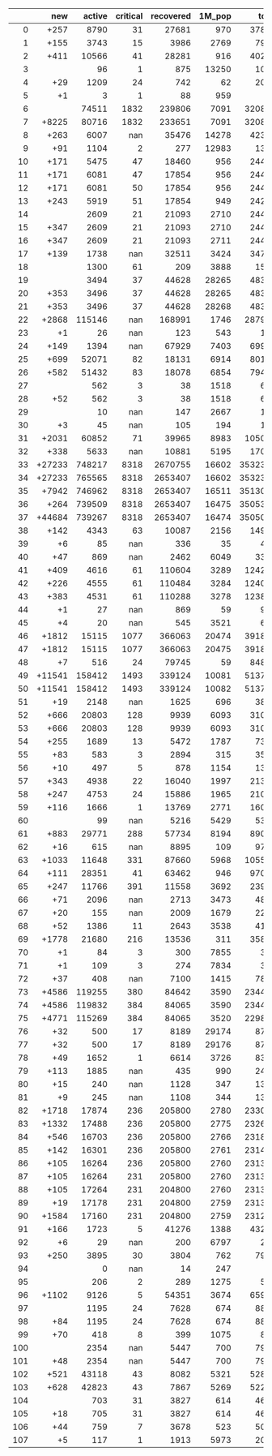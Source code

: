 |     |    new |   active |   critical |   recovered |   1M_pop |   total |
|----:|-------:|---------:|-----------:|------------:|---------:|--------:|
|   0 |   +257 |     8790 |         31 |       27681 |      970 |   37856 |
|   1 |   +155 |     3743 |         15 |        3986 |     2769 |    7967 |
|   2 |   +411 |    10566 |         41 |       28281 |      916 |   40258 |
|   3 |        |       96 |          1 |         875 |    13250 |    1024 |
|   4 |    +29 |     1209 |         24 |         742 |       62 |    2044 |
|   5 |     +1 |        3 |          1 |          88 |      959 |      94 |
|   6 |        |    74511 |       1832 |      239806 |     7091 |  320884 |
|   7 |  +8225 |    80716 |       1832 |      233651 |     7091 |  320884 |
|   8 |   +263 |     6007 |        nan |       35476 |    14278 |   42319 |
|   9 |    +91 |     1104 |          2 |         277 |    12983 |    1387 |
|  10 |   +171 |     5475 |         47 |       18460 |      956 |   24407 |
|  11 |   +171 |     6081 |         47 |       17854 |      956 |   24407 |
|  12 |   +171 |     6081 |         50 |       17854 |      956 |   24407 |
|  13 |   +243 |     5919 |         51 |       17854 |      949 |   24236 |
|  14 |        |     2609 |         21 |       21093 |     2710 |   24431 |
|  15 |   +347 |     2609 |         21 |       21093 |     2710 |   24431 |
|  16 |   +347 |     2609 |         21 |       21093 |     2711 |   24431 |
|  17 |   +139 |     1738 |        nan |       32511 |     3424 |   34759 |
|  18 |        |     1300 |         61 |         209 |     3888 |    1531 |
|  19 |        |     3494 |         37 |       44628 |    28265 |   48303 |
|  20 |   +353 |     3496 |         37 |       44628 |    28265 |   48303 |
|  21 |   +353 |     3496 |         37 |       44628 |    28268 |   48303 |
|  22 |  +2868 |   115146 |        nan |      168991 |     1746 |  287959 |
|  23 |     +1 |       26 |        nan |         123 |      543 |     156 |
|  24 |   +149 |     1394 |        nan |       67929 |     7403 |   69950 |
|  25 |   +699 |    52071 |         82 |       18131 |     6914 |   80178 |
|  26 |   +582 |    51432 |         83 |       18078 |     6854 |   79479 |
|  27 |        |      562 |          3 |          38 |     1518 |     605 |
|  28 |    +52 |      562 |          3 |          38 |     1518 |     605 |
|  29 |        |       10 |        nan |         147 |     2667 |     166 |
|  30 |     +3 |       45 |        nan |         105 |      194 |     150 |
|  31 |  +2031 |    60852 |         71 |       39965 |     8983 |  105050 |
|  32 |   +338 |     5633 |        nan |       10881 |     5195 |   17029 |
|  33 | +27233 |   748217 |       8318 |     2670755 |    16602 | 3532330 |
|  34 | +27233 |   765565 |       8318 |     2653407 |    16602 | 3532330 |
|  35 |  +7942 |   746962 |       8318 |     2653407 |    16511 | 3513039 |
|  36 |   +264 |   739509 |       8318 |     2653407 |    16475 | 3505361 |
|  37 | +44684 |   739267 |       8318 |     2653407 |    16474 | 3505097 |
|  38 |   +142 |     4343 |         63 |       10087 |     2156 |   14962 |
|  39 |     +6 |       85 |        nan |         336 |       35 |     422 |
|  40 |    +47 |      869 |        nan |        2462 |     6049 |    3368 |
|  41 |   +409 |     4616 |         61 |      110604 |     3289 |  124282 |
|  42 |   +226 |     4555 |         61 |      110484 |     3284 |  124099 |
|  43 |   +383 |     4531 |         61 |      110288 |     3278 |  123873 |
|  44 |     +1 |       27 |        nan |         869 |       59 |     972 |
|  45 |     +4 |       20 |        nan |         545 |     3521 |     613 |
|  46 |  +1812 |    15115 |       1077 |      366063 |    20474 |  391849 |
|  47 |  +1812 |    15115 |       1077 |      366063 |    20475 |  391849 |
|  48 |     +7 |      516 |         24 |       79745 |       59 |   84895 |
|  49 | +11541 |   158412 |       1493 |      339124 |    10081 |  513719 |
|  50 | +11541 |   158412 |       1493 |      339124 |    10082 |  513719 |
|  51 |    +19 |     2148 |        nan |        1625 |      696 |    3850 |
|  52 |   +666 |    20803 |        128 |        9939 |     6093 |   31075 |
|  53 |   +666 |    20803 |        128 |        9939 |     6093 |   31075 |
|  54 |   +255 |     1689 |         13 |        5472 |     1787 |    7329 |
|  55 |    +83 |      583 |          3 |        2894 |      315 |    3565 |
|  56 |    +10 |      497 |          5 |         878 |     1154 |    1395 |
|  57 |   +343 |     4938 |         22 |       16040 |     1997 |   21388 |
|  58 |   +247 |     4753 |         24 |       15886 |     1965 |   21045 |
|  59 |   +116 |     1666 |          1 |       13769 |     2771 |   16056 |
|  60 |        |       99 |        nan |        5216 |     5429 |    5374 |
|  61 |   +883 |    29771 |        288 |       57734 |     8194 |   89010 |
|  62 |    +16 |      615 |        nan |        8895 |      109 |    9757 |
|  63 |  +1033 |    11648 |        331 |       87660 |     5968 |  105508 |
|  64 |   +111 |    28351 |         41 |       63462 |      946 |   97025 |
|  65 |   +247 |    11766 |        391 |       11558 |     3692 |   23964 |
|  66 |    +71 |     2096 |        nan |        2713 |     3473 |    4892 |
|  67 |    +20 |      155 |        nan |        2009 |     1679 |    2227 |
|  68 |    +52 |     1386 |         11 |        2643 |     3538 |    4110 |
|  69 |  +1778 |    21680 |        216 |       13536 |      311 |   35836 |
|  70 |     +1 |       84 |          3 |         300 |     7855 |     384 |
|  71 |     +1 |      109 |          3 |         274 |     7834 |     383 |
|  72 |    +37 |      408 |        nan |        7100 |     1415 |    7842 |
|  73 |  +4586 |   119255 |        380 |       84642 |     3590 |  234400 |
|  74 |  +4586 |   119832 |        384 |       84065 |     3590 |  234400 |
|  75 |  +4771 |   115269 |        384 |       84065 |     3520 |  229814 |
|  76 |    +32 |      500 |         17 |        8189 |    29174 |    8743 |
|  77 |    +32 |      500 |         17 |        8189 |    29176 |    8743 |
|  78 |    +49 |     1652 |          1 |        6614 |     3726 |    8319 |
|  79 |   +113 |     1885 |        nan |         435 |      990 |    2401 |
|  80 |    +15 |      240 |        nan |        1128 |      347 |    1385 |
|  81 |     +9 |      245 |        nan |        1108 |      344 |    1370 |
|  82 |  +1718 |    17874 |        236 |      205800 |     2780 |  233002 |
|  83 |  +1332 |    17488 |        236 |      205800 |     2775 |  232616 |
|  84 |   +546 |    16703 |        236 |      205800 |     2766 |  231830 |
|  85 |   +142 |    16301 |        236 |      205800 |     2761 |  231426 |
|  86 |   +105 |    16264 |        236 |      205800 |     2760 |  231389 |
|  87 |   +105 |    16264 |        231 |      205800 |     2760 |  231389 |
|  88 |   +105 |    17264 |        231 |      204800 |     2760 |  231389 |
|  89 |    +19 |    17178 |        231 |      204800 |     2759 |  231303 |
|  90 |  +1584 |    17160 |        231 |      204800 |     2759 |  231284 |
|  91 |   +166 |     1723 |          5 |       41276 |     1388 |   43260 |
|  92 |     +6 |       29 |        nan |         200 |     6797 |     229 |
|  93 |   +250 |     3895 |         30 |        3804 |      762 |    7934 |
|  94 |        |        0 |        nan |          14 |      247 |      14 |
|  95 |        |      206 |          2 |         289 |     1275 |     510 |
|  96 |  +1102 |     9126 |          5 |       54351 |     3674 |   65983 |
|  97 |        |     1195 |         24 |        7628 |      674 |    8876 |
|  98 |    +84 |     1195 |         24 |        7628 |      674 |    8876 |
|  99 |    +70 |      418 |          8 |         399 |     1075 |     846 |
| 100 |        |     2354 |        nan |        5447 |      700 |    7997 |
| 101 |    +48 |     2354 |        nan |        5447 |      700 |    7997 |
| 102 |   +521 |    43118 |         43 |        8082 |     5321 |   52819 |
| 103 |   +628 |    42823 |         43 |        7867 |     5269 |   52298 |
| 104 |        |      703 |         31 |        3827 |      614 |    4605 |
| 105 |    +18 |      705 |         31 |        3827 |      614 |    4605 |
| 106 |    +44 |      759 |          7 |        3678 |      523 |    5046 |
| 107 |     +5 |      117 |          1 |        1913 |     5973 |    2040 |